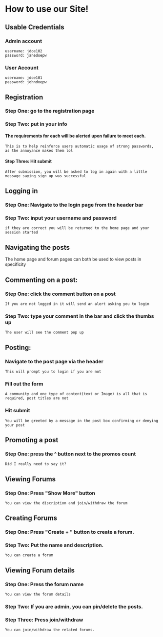 # How to use our Site!
## Usable Credentials
### Admin account
    username: jdoe102
    password: janedoepw
### User Account
    username: jdoe101
    password: johndoepw

## Registration
### Step One: go to the registration page

### Step Two: put in your info
#### The requirements for each will be alerted upon failure to meet each.
    This is to help reinforce users automatic usage of strong passwords, as the annoyance makes them lol
#### Step Three: Hit submit
    After submission, you will be asked to log in again with a little message saying sign up was successful

## Logging in
### Step One: Navigate to the login page from the header bar
### Step Two: input your username and password
    if they are correct you will be returned to the home page and your session started

## Navigating the posts
The home page and forum pages can both be used to view posts in specificity 

## Commenting on a post:
### Step One: click the comment button on a post
    If you are not logged in it will send an alert asking you to login
### Step Two: type your comment in the bar and click the thumbs up
    The user will see the comment pop up

## Posting: 
### Navigate to the post page via the header
    This will prompt you to login if you are not
### Fill out the form
    A community and one type of content(text or Image) is all that is required, post titles are not
### Hit submit
    You will be greeted by a message in the post box confirming or denying your post

## Promoting a post
### Step One: press the ^ button next to the promos count
    Did I really need to say it?

## Viewing Forums
### Step One: Press "Show More" button
    You can view the discription and join/withdraw the forum

## Creating Forums
### Step One: Press "Create + " button to create a forum.
### Step Two: Put the name and description.
    You can create a forum

## Viewing Forum details
### Step One: Press the forum name
    You can view the forum details
### Step Two: If you are admin, you can pin/delete the posts.
### Step Three: Press join/withdraw
    You can join/withdraw the related forums.


##